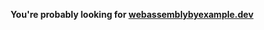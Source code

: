 <p align=center>
  <b>You're probably looking for <a href="https://webassemblybyexample.dev/">webassemblybyexample.dev</a></b>
</p>
